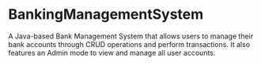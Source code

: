 # BankingManagementSystem
A Java-based Bank Management System that allows users to manage their bank accounts through CRUD operations and perform transactions. It also features an Admin mode to view and manage all user accounts.
